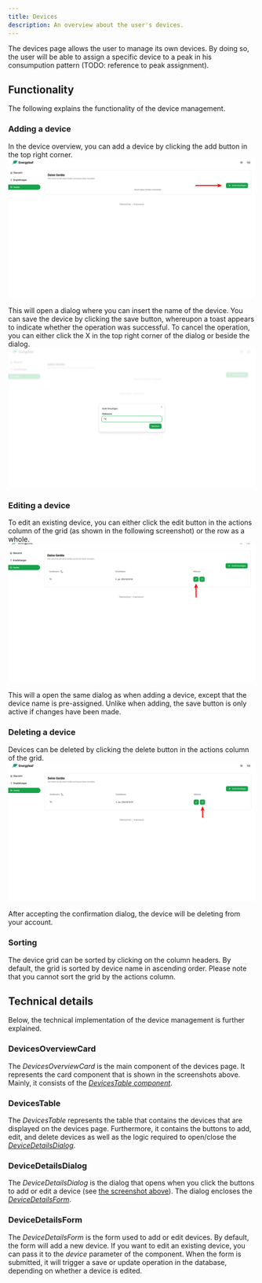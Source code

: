```yaml
---
title: Devices
description: An overview about the user's devices.
---
```


The devices page allows the user to manage its own devices. By doing so, the user will be able to assign a specific device to a peak in his consumpution pattern (TODO: reference to peak assignment). 

## Functionality
The following explains the functionality of the device management.

### Adding a device
In the device overview, you can add a device by clicking the add button in the top right corner.
![Button for adding a device](/src/assets/devices/add_device_button.png)

This will open a dialog where you can insert the name of the device. You can save the device by clicking the save button, whereupon a toast appears to indicate whether the operation was successful. To cancel the operation, you can either click the X in the top right corner of the dialog or beside the dialog.
![Dialog for adding a device](/src/assets/devices/add_device_dialog.png)

### Editing a device
To edit an existing device, you can either click the edit button in the actions column of the grid (as shown in the following screenshot) or the row as a whole.
![Begin to edit a device](/src/assets/devices/edit_device_button.png)

This will a open the same dialog as when adding a device, except that the device name is pre-assigned. Unlike when adding, the save button is only active if changes have been made.

### Deleting a device
Devices can be deleted by clicking the delete button in the actions column of the grid.
![Button to delete a device](/src/assets/devices/delete_device_button.png)

After accepting the confirmation dialog, the device will be deleting from your account.

### Sorting
The device grid can be sorted by clicking on the column headers. By default, the grid is sorted by device name in ascending order. Please note that you cannot sort the grid by the actions column.

## Technical details
Below, the technical implementation of the device management is further explained.

### DevicesOverviewCard
The *DevicesOverviewCard* is the main component of the devices page. It represents the card component that is shown in the screenshots above. Mainly, it consists of the [*DevicesTable component*](#devicestable).

### DevicesTable
The *DevicesTable* represents the table that contains the devices that are displayed on the devices page. Furthermore, it contains the buttons to add, edit, and delete devices as well as the logic required to open/close the [*DeviceDetailsDialog*](#devicedetailsdialog).

### DeviceDetailsDialog
The *DeviceDetailsDialog* is the dialog that opens when you click the buttons to add or edit a device (see [the screenshot above](#adding-a-device)). The dialog encloses the [*DeviceDetailsForm*](#devicedetailsform).

### DeviceDetailsForm
The *DeviceDetailsForm* is the form used to add or edit devices. By default, the form will add a new device. If you want to edit an existing device, you can pass it to the *device* parameter of the component. When the form is submitted, it will trigger a save or update operation in the database, depending on whether a device is edited.